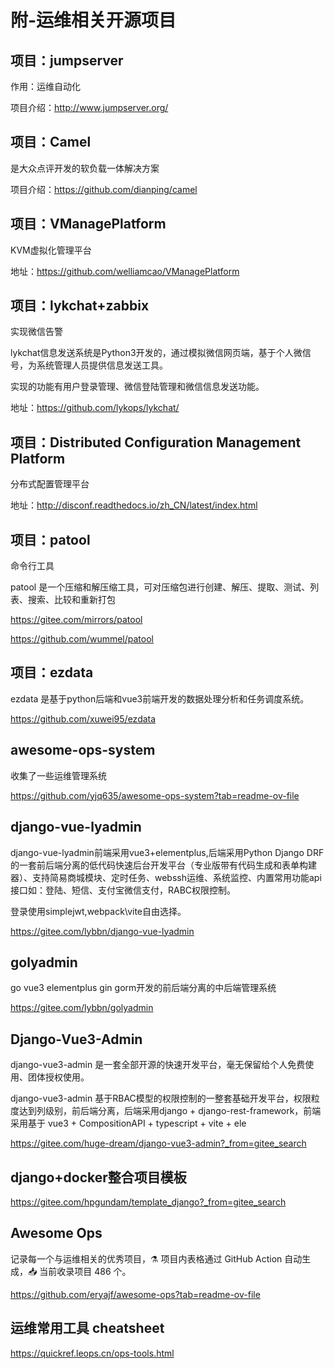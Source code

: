 # 附-运维相关开源项目

## 项目：jumpserver

作用：运维自动化

项目介绍：http://www.jumpserver.org/

 

## 项目：Camel 

是大众点评开发的软负载一体解决方案

项目介绍：https://github.com/dianping/camel



## 项目：VManagePlatform

KVM虚拟化管理平台

地址：https://github.com/welliamcao/VManagePlatform

 

## 项目：lykchat+zabbix

实现微信告警

lykchat信息发送系统是Python3开发的，通过模拟微信网页端，基于个人微信号，为系统管理人员提供信息发送工具。

实现的功能有用户登录管理、微信登陆管理和微信信息发送功能。

地址：https://github.com/lykops/lykchat/

 

 

## 项目：Distributed Configuration Management Platform

分布式配置管理平台

地址：http://disconf.readthedocs.io/zh_CN/latest/index.html



## 项目：patool

命令行工具

patool 是一个压缩和解压缩工具，可对压缩包进行创建、解压、提取、测试、列表、搜索、比较和重新打包

https://gitee.com/mirrors/patool

https://github.com/wummel/patool




## 项目：ezdata

ezdata 是基于python后端和vue3前端开发的数据处理分析和任务调度系统。

https://github.com/xuwei95/ezdata




## awesome-ops-system

收集了一些运维管理系统

https://github.com/yjq635/awesome-ops-system?tab=readme-ov-file




## django-vue-lyadmin
django-vue-lyadmin前端采用vue3+elementplus,后端采用Python Django DRF的一套前后端分离的低代码快速后台开发平台（专业版带有代码生成和表单构建器）、支持简易商城模块、定时任务、webssh运维、系统监控、内置常用功能api接口如：登陆、短信、支付宝微信支付，RABC权限控制。

登录使用simplejwt,webpack\vite自由选择。


https://gitee.com/lybbn/django-vue-lyadmin



## golyadmin

go vue3 elementplus gin gorm开发的前后端分离的中后端管理系统

https://gitee.com/lybbn/golyadmin



## Django-Vue3-Admin

django-vue3-admin 是一套全部开源的快速开发平台，毫无保留给个人免费使用、团体授权使用。 

django-vue3-admin 基于RBAC模型的权限控制的一整套基础开发平台，权限粒度达到列级别，前后端分离，后端采用django + django-rest-framework，前端采用基于 vue3 + CompositionAPI + typescript + vite + ele

https://gitee.com/huge-dream/django-vue3-admin?_from=gitee_search



## django+docker整合项目模板

https://gitee.com/hpgundam/template_django?_from=gitee_search




## Awesome Ops

 记录每一个与运维相关的优秀项目，⚗️ 项目内表格通过 GitHub Action 自动生成，📥 当前收录项目 486 个。

 https://github.com/eryajf/awesome-ops?tab=readme-ov-file







## 运维常用工具 cheatsheet

https://quickref.leops.cn/ops-tools.html